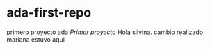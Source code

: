# ada-first-repo
primero proyecto ada
*Primer proyecto*
Hola silvina.
cambio realizado
mariana estuvo aqui
